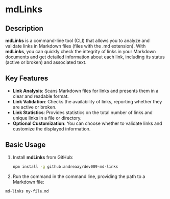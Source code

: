 # mdLinks

## Description

**mdLinks** is a command-line tool (CLI) that allows you to analyze and validate links in Markdown files (files with the .md extension). With **mdLinks**, you can quickly check the integrity of links in your Markdown documents and get detailed information about each link, including its status (active or broken) and associated text.

## Key Features

- **Link Analysis**: Scans Markdown files for links and presents them in a clear and readable format.
- **Link Validation**: Checks the availability of links, reporting whether they are active or broken.
- **Link Statistics**: Provides statistics on the total number of links and unique links in a file or directory.
- **Optional Customization**: You can choose whether to validate links and customize the displayed information.

## Basic Usage

1. Install **mdLinks** from GitHub:

   ```bash
   npm install -g github:andreaay/dev009-md-links

2. Run the command in the command line, providing the path to a Markdown file:

```bash
md-links my-file.md

